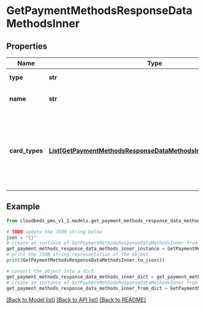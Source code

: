 # GetPaymentMethodsResponseDataMethodsInner


## Properties

Name | Type | Description | Notes
------------ | ------------- | ------------- | -------------
**type** | **str** | Payment Type | [optional] 
**name** | **str** | Payment Name (in given lang) | [optional] 
**card_types** | [**List[GetPaymentMethodsResponseDataMethodsInnerCardTypesInner]**](GetPaymentMethodsResponseDataMethodsInnerCardTypesInner.md) | IF type &#x3D; &#39;credit&#39; the enabled card types. Having the array&#39;s keys as its type and the value as its name. | [optional] 

## Example

```python
from cloudbeds_pms_v1_2.models.get_payment_methods_response_data_methods_inner import GetPaymentMethodsResponseDataMethodsInner

# TODO update the JSON string below
json = "{}"
# create an instance of GetPaymentMethodsResponseDataMethodsInner from a JSON string
get_payment_methods_response_data_methods_inner_instance = GetPaymentMethodsResponseDataMethodsInner.from_json(json)
# print the JSON string representation of the object
print(GetPaymentMethodsResponseDataMethodsInner.to_json())

# convert the object into a dict
get_payment_methods_response_data_methods_inner_dict = get_payment_methods_response_data_methods_inner_instance.to_dict()
# create an instance of GetPaymentMethodsResponseDataMethodsInner from a dict
get_payment_methods_response_data_methods_inner_from_dict = GetPaymentMethodsResponseDataMethodsInner.from_dict(get_payment_methods_response_data_methods_inner_dict)
```
[[Back to Model list]](../README.md#documentation-for-models) [[Back to API list]](../README.md#documentation-for-api-endpoints) [[Back to README]](../README.md)


